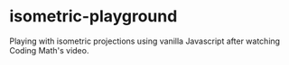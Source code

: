 # isometric-playground
Playing with isometric projections using vanilla Javascript after watching Coding Math's video.
